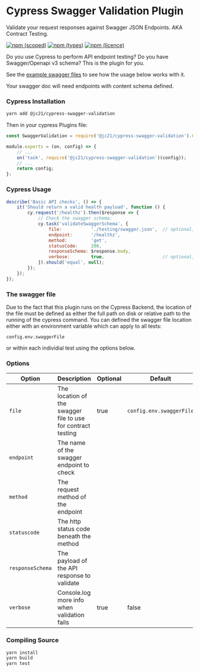 # Cypress Swagger Validation Plugin

Validate your request responses against Swagger JSON Endpoints. AKA Contract Testing.

[![npm (scoped)](https://img.shields.io/npm/v/@jc21/cypress-swagger-validation.svg?style=for-the-badge)](https://www.npmjs.com/package/@jc21/cypress-swagger-validation)
[![npm (types)](https://img.shields.io/npm/types/@jc21/cypress-swagger-validation.svg?style=for-the-badge)](https://www.npmjs.com/package/@jc21/cypress-swagger-validation)
[![npm (licence)](https://img.shields.io/npm/l/@jc21/cypress-swagger-validation.svg?style=for-the-badge)](https://www.npmjs.com/package/@jc21/cypress-swagger-validation)

Do you use Cypress to perform API endpoint testing? Do you have Swagger/Openapi v3 schema?
This is the plugin for you.

See the [example swagger files](testing) to see how the usage below works with it.

Your swagger doc will need endpoints with content schema defined.


### Cypress Installation

```bash
yarn add @jc21/cypress-swagger-validation
```

Then in your cypress Plugins file:
```javascript
const SwaggerValidation = require('@jc21/cypress-swagger-validation').Client;

module.exports = (on, config) => {
    // ...
    on('task', require('@jc21/cypress-swagger-validation')(config));
    // ...
    return config;
};
```


### Cypress Usage

```javascript
describe('Basic API checks', () => {
    it('Should return a valid health payload', function () {
        cy.request('/healthz').then($response => {
            // Check the swagger schema:
            cy.task('validateSwaggerSchema', {
                file:           './testing/swagger.json',  // optional, see below
                endpoint:       '/healthz',
                method:         'get',
                statusCode:     200,
                responseSchema: $response.body,
                verbose:        true,                      // optional, default: false
            }).should('equal', null);
        });
    });
});
```

### The swagger file

Due to the fact that this plugin runs on the Cypress Backend, the location of the file must be defined as either
the full path on disk or relative path to the running of the cypress command. You can defined the swagger file location
either with an environment variable which can apply to all tests:

`config.env.swaggerFile`

or within each individial test using the options below.


### Options

| Option           | Description                                                   | Optional | Default                  |
| ---------------- | ------------------------------------------------------------- | -------- | ------------------------ |
| `file`           | The location of the swagger file to use for contract testing  | true     | `config.env.swaggerFile` |
| `endpoint`       | The name of the swagger endpoint to check                     |          |                          |
| `method`         | The request method of the endpoint                            |          |                          |
| `statuscode`     | The http status code beneath the method                       |          |                          |
| `responseSchema` | The payload of the API response to validate                   |          |                          |
| `verbose`        | Console.log more info when validation fails                   | true     | false                    |


### Compiling Source

```bash
yarn install
yarn build
yarn test
```

